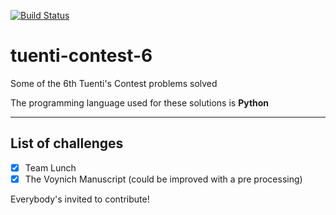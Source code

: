 [![Build Status](https://travis-ci.org/joanlopez/tuenti-contest-6.svg?branch=master)](https://travis-ci.org/joanlopez/tuenti-contest-6)
# tuenti-contest-6
Some of the 6th Tuenti's Contest problems solved

The programming language used for these solutions is **Python**

------------------
List of challenges
------------------

- [X] Team Lunch
- [X] The Voynich Manuscript (could be improved with a pre processing)

Everybody's invited to contribute!
